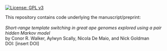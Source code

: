 [![License: GPL v3](https://img.shields.io/badge/License-GPLv3-blue.svg)](https://www.gnu.org/licenses/gpl-3.0)

This repository contains code underlying the manuscript/preprint: <br/><br/>
_Short-range template switching in great ape genomes explored using a pair hidden Markov model_ <br/>
by Conor R. Walker, Aylwyn Scally, Nicola De Maio, and Nick Goldman <br/>
DOI: [insert DOI]
